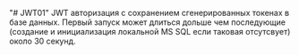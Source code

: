 "# JWT01" 
JWT авторизация с сохранением сгенерированных токенах в базе данных.
Первый запуск может длиться дольше чем последующие (создание и инициализация локальной MS SQL если таковая отсутсвует) около 30 секунд.
